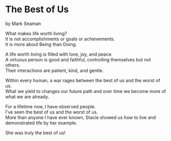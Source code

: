 # The Best of Us

by Mark Seaman

What makes life worth living?<br>
It is not accomplishments or goals or achievements.<br>
It is more about Being than Doing.<br>

A life worth living is filled with love, joy, and peace.<br>
A virtuous person is good and faithful, controlling themselves but not others.<br>
Their interactions are patient, kind, and gentle.<br>

Within every human, a war rages between the best of us and the worst of us.<br>
What we yield to changes our future path and over time we become more of what we are already.<br>

For a lifetime now, I have observed people.<br>
I've seen the best of us and the worst of us.<br>
More than anyone I have ever known, Stacie showed us how to live and demonstrated life by her example.<br>

She was truly the best of us!<br>

